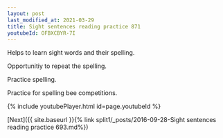 ```yaml
---
layout: post
last_modified_at: 2021-03-29
title: Sight sentences reading practice 871
youtubeId: OFBXCBYR-7I
---
```

 
 
Helps to learn sight words and their spelling.

Opportunitiy to repeat the spelling. 

Practice spelling. 
 
Practice for spelling bee competitions. 
 
{% include youtubePlayer.html id=page.youtubeId %}
 
 

[Next]({{ site.baseurl }}{% link  split1/_posts/2016-09-28-Sight sentences reading practice 693.md%})
 
